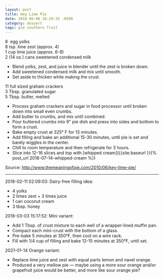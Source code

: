 ```yaml
---
layout: post
title: Key Lime Pie
date: 2016-06-06 16:29:35 -0500
category: dessert
tags: pie southern fruit
---
```

8  egg yolks  
8 tsp. lime zest (approx. 4)  
1 cup lime juice (approx. 6-8)  
2 (14 oz.) cans sweetened condensed milk  

* Blend yolks, zest, and juice in blender until the zest is broken down.
* Add sweetened condensed milk and mix until smooth.
* Set aside to thicken while making the crust.

11 full sized graham crackers  
3 Tbsp. granulated sugar  
5 Tbsp. butter, melted

* Process graham crackers and sugar in food processor until broken down into small even crumbs.
* Add butter to crumbs, and mix until combined.
* Pour buttered crumbs into 9" pie dish and press into sides and bottom to form a crust.
* Bake empty crust at 325° F for 13 minutes.
* Add filling and bake an additional 15-30 minutes, until pie is set and barely wiggles in the center.
* Chill to room temperature and then refrigerate for 3 hours.
* Slice into 12-16 slices and top with [whipped cream]({{site.baseurl }}{% post_url 2018-07-14-whipped-cream %})

Source: <http://www.themeaningofpie.com/2010/06/key-lime-pie/>

---

2018-02-11 02:09:03: Dairy-free filling idea:
* 4 yolks
* 2 limes zest + 3 limes juice
* 1 can coconut cream
* 3 tbsp. honey

2018-03-03 15:17:52: Mini variant:
* Add 1 Tbsp. of crust mixture to each well of a wrapper-lined muffin pan.
* Compact each mini-crust with the bottom of a glass.
* Pre-bake 5 minutes at 350°F, then cool on a wire rack.
* Fill with 1/4 cup of filling and bake 12-15 minutes at 350°F, until set.

2021-01-14 Orange variant:
* Replace lime juice and zest with equal parts lemon and navel orange.
* Produced a very mellow pie — maybe using a more sour orange and/or grapefruit juice would
  be better, and more like sour orange pie?
